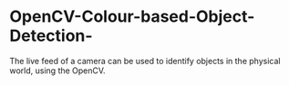 # OpenCV-Colour-based-Object-Detection-
The live feed of a camera can be used to identify objects in the physical world, using the OpenCV.

